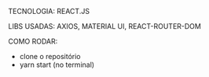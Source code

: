 TECNOLOGIA: 
  REACT.JS

LIBS USADAS: 
  AXIOS, MATERIAL UI, REACT-ROUTER-DOM


COMO RODAR:
  - clone o repositório
  - yarn start (no terminal)
